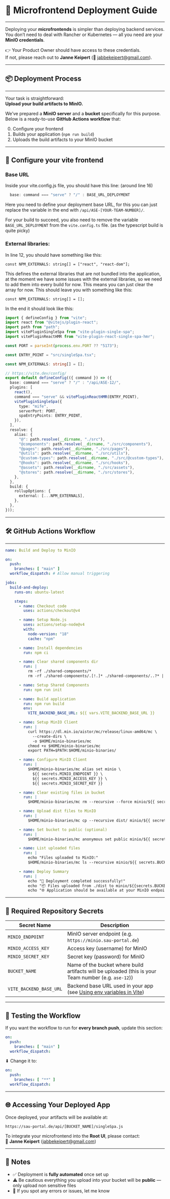 # 🚀 Microfrontend Deployment Guide

---

Deploying your **microfrontends** is simpler than deploying backend services.  
You don’t need to deal with Rancher or Kubernetes — all you need are your **MinIO credentials**.

👉 Your Product Owner should have access to these credentials.  
If not, please reach out to **Janne Keipert** (📧 jabbekeipert@gmail.com).

---

## 📦 Deployment Process

---

Your task is straightforward:  
**Upload your build artifacts to MinIO.**

We’ve prepared a **MinIO server** and a **bucket** specifically for this purpose.  
Below is a ready-to-use **GitHub Actions workflow** that:

0. Configure your frontend
1. Builds your application (`npm run build`)
2. Uploads the build artifacts to your MinIO bucket

---

## 🔧 Configure your vite frontend 
### Base URL
Inside your vite.config.js file, you should have this line: (around line 16)

```ts
  base: command === "serve" ? "/" : BASE_URL_DEPLOYMENT
```

Here you need to define your deployment base URL, for this you can just replace the variable in the end with
`/api/ASE-[YOUR-TEAM-NUMBER]/`.

For your build to succeed, you also need to remove the variable `BASE_URL_DEPLOYMENT` from the `vite.config.ts` file. (as the typescript build is quite picky)

### External libraries:

In line 12, you should have something like this:

`const NPM_EXTERNALS: string[] = ["react", "react-dom"];`

This defines the external libraries that are not bundled into the application, at the moment we have some issues with the external libraries, so we need to add them into every build for now. 
This means you can just clear the array for now.
This should leave you with something like this:

`const NPM_EXTERNALS: string[] = [];`

In the end it should look like this:
```ts
import { defineConfig } from "vite";
import react from "@vitejs/plugin-react";
import path from "path";
import vitePluginSingleSpa from "vite-plugin-single-spa";
import vitePluginReactHMR from "vite-plugin-react-single-spa-hmr";

const PORT = parseInt(process.env.PORT ?? "5173");

const ENTRY_POINT = "src/singleSpa.tsx";

const NPM_EXTERNALS: string[] = [];

// https://vite.dev/config/
export default defineConfig(({ command }) => ({
  base: command === "serve" ? "/" : "/api/ASE-12/",
  plugins: [
    react(),
    command === "serve" && vitePluginReactHMR(ENTRY_POINT),
    vitePluginSingleSpa({
      type: "mife",
      serverPort: PORT,
      spaEntryPoints: ENTRY_POINT,
    }),
  ],
  resolve: {
    alias: {
      "@": path.resolve(__dirname, "./src"),
      "@components": path.resolve(__dirname, "./src/components"),
      "@pages": path.resolve(__dirname, "./src/pages"),
      "@utils": path.resolve(__dirname, "./src/utils"),
      "@custom-types": path.resolve(__dirname, "./src/@custom-types"),
      "@hooks": path.resolve(__dirname, "./src/hooks"),
      "@assets": path.resolve(__dirname, "./src/assets"),
      "@stores": path.resolve(__dirname, "./src/stores"),
    },
  },
  build: {
    rollupOptions: {
      external: [...NPM_EXTERNALS],
    },
  },
}));
```


---

## 🛠 GitHub Actions Workflow

---

```yaml
name: Build and Deploy to MinIO

on:
  push:
    branches: [ "main" ]
  workflow_dispatch: # Allow manual triggering

jobs:
  build-and-deploy:
    runs-on: ubuntu-latest

    steps:
      - name: Checkout code
        uses: actions/checkout@v4

      - name: Setup Node.js
        uses: actions/setup-node@v4
        with:
          node-version: "18"
          cache: "npm"

      - name: Install dependencies
        run: npm ci

      - name: Clear shared components dir
        run: |
          rm -rf ./shared-components/*
          rm -rf ./shared-components/.[!.]* ./shared-components/..?* || true

      - name: Setup Shared Components
        run: npm run init

      - name: Build application
        run: npm run build
        env:
          VITE_BACKEND_BASE_URL: ${{ vars.VITE_BACKEND_BASE_URL }}

      - name: Setup MinIO Client
        run: |
          curl https://dl.min.io/aistor/mc/release/linux-amd64/mc \
            --create-dirs \
            -o $HOME/minio-binaries/mc
          chmod +x $HOME/minio-binaries/mc
          export PATH=$PATH:$HOME/minio-binaries/

      - name: Configure MinIO Client
        run: |
          $HOME/minio-binaries/mc alias set minio \
            ${{ secrets.MINIO_ENDPOINT }} \
            ${{ secrets.MINIO_ACCESS_KEY }} \
            ${{ secrets.MINIO_SECRET_KEY }}

      - name: Clear existing files in bucket
        run: |
          $HOME/minio-binaries/mc rm --recursive --force minio/${{ secrets.BUCKET_NAME }} || echo "No existing files to remove"

      - name: Upload dist files to MinIO
        run: |
          $HOME/minio-binaries/mc cp --recursive dist/ minio/${{ secrets.BUCKET_NAME }}

      - name: Set bucket to public (optional)
        run: |
          $HOME/minio-binaries/mc anonymous set public minio/${{ secrets.BUCKET_NAME }} || echo "Could not set public access - check permissions"

      - name: List uploaded files
        run: |
          echo "Files uploaded to MinIO:"
          $HOME/minio-binaries/mc ls --recursive minio/${{ secrets.BUCKET_NAME }}

      - name: Deploy Summary
        run: |
          echo "🚀 Deployment completed successfully!"
          echo "📦 Files uploaded from ./dist to minio/${{secrets.BUCKET_NAME}} bucket"
          echo "🌐 Application should be available at your MinIO endpoint"
```

---

## 🔑 Required Repository Secrets

| Secret Name             | Description                                                                                                |
|-------------------------|------------------------------------------------------------------------------------------------------------|
| `MINIO_ENDPOINT`        | MinIO server endpoint (e.g. `https://minio.sau-portal.de`)                                                 |
| `MINIO_ACCESS_KEY`      | Access key (username) for MinIO                                                                            |
| `MINIO_SECRET_KEY`      | Secret key (password) for MinIO                                                                            |
| `BUCKET_NAME`           | Name of the bucket where build artifacts will be uploaded (this is your Team number (e.g. `ase-12`))       |
| `VITE_BACKEND_BASE_URL` | Backend base URL used in your app (see [Using env variables in Vite](https://vite.dev/guide/env-and-mode)) |

---

## 🧪 Testing the Workflow

If you want the workflow to run for **every branch push**, update this section:

```yaml
on:
  push:
    branches: [ "main" ]
  workflow_dispatch:
```

⬇ Change it to:

```yaml
on:
  push:
    branches: [ "**" ]
  workflow_dispatch:
```

---

## 🌐 Accessing Your Deployed App

Once deployed, your artifacts will be available at:

```
https://sau-portal.de/api/[BUCKET_NAME]/singleSpa.js
```

To integrate your microfrontend into the **Root UI**, please contact:  
📧 **Janne Keipert** (jabbekeipert@gmail.com)

---

## 📝 Notes

- ✅ Deployment is **fully automated** once set up
- ⚠️ Be cautious everything you upload into your bucket will be **public** — only upload non sensitive files
- 🐛 If you spot any errors or issues, let me know
